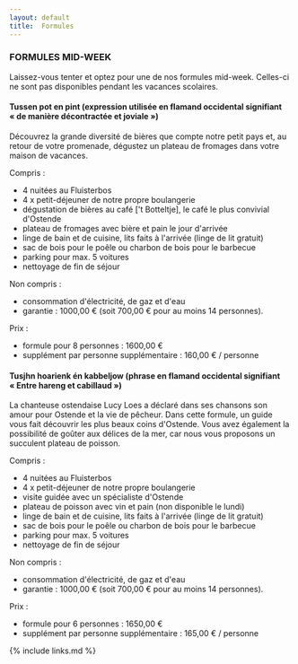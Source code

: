 ```yaml
---
layout: default
title:  Formules
---
```


### FORMULES MID-WEEK

Laissez-vous tenter et optez pour une de nos formules mid-week.
Celles-ci ne sont pas disponibles pendant les vacances scolaires.

####  Tussen pot en pint (expression utilisée en flamand occidental signifiant « de manière décontractée et joviale »)

Découvrez la grande diversité de bières que compte notre petit pays et, au retour de votre promenade, dégustez un plateau de fromages dans votre maison de vacances.

Compris :

- 4 nuitées au Fluisterbos
- 4 x petit-déjeuner de notre propre boulangerie
- dégustation de bières au café ['t Botteltje], le café le plus convivial d'Ostende
- plateau de fromages avec bière et pain le jour d'arrivée
- linge de bain et de cuisine, lits faits à l'arrivée (linge de lit gratuit)
- sac de bois pour le poêle ou charbon de bois pour le barbecue
- parking pour max. 5 voitures
- nettoyage de fin de séjour

Non compris :

- consommation d'électricité, de gaz et d'eau
- garantie : 1000,00 € (soit 700,00 €  pour au moins 14 personnes).

Prix : 

- formule pour 8 personnes : 1600,00&nbsp;€
- supplément par personne supplémentaire : 160,00&nbsp;€ / personne


####  Tusjhn hoarienk én kabbeljow (phrase en flamand occidental signifiant « Entre hareng et cabillaud »)
La chanteuse ostendaise Lucy Loes a déclaré dans ses chansons son amour pour Ostende et la vie de pêcheur. Dans cette formule, un guide vous fait découvrir les plus beaux coins d'Ostende. Vous avez également la possibilité de goûter aux délices de la mer, car nous vous proposons un succulent plateau de poisson.

Compris :

- 4 nuitées au Fluisterbos
- 4 x petit-déjeuner de notre propre boulangerie
- visite guidée avec un spécialiste d'Ostende
- plateau de poisson avec vin et pain (non disponible le lundi)
- linge de bain et de cuisine, lits faits à l'arrivée (linge de lit gratuit)
- sac de bois pour le poêle ou charbon de bois pour le barbecue
- parking pour max. 5 voitures
- nettoyage de fin de séjour

Non compris :

- consommation d'électricité, de gaz et d'eau
- garantie : 1000,00 € (soit 700,00 €  pour au moins 14 personnes).

Prix : 

- formule pour 6 personnes : 1650,00&nbsp;€
- supplément par personne supplémentaire : 165,00&nbsp;€ / personne


{% include links.md %}
